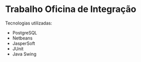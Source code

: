 # Trabalho Oficina de Integração

Tecnologias utilizadas:
 - PostgreSQL
 - Netbeans
 - JasperSoft
 - JUnit
 - Java Swing
